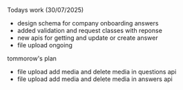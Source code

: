 Todays work (30/07/2025)
- design schema for company onboarding answers
- added validation and request classes with reponse
- new apis for getting and update or create answer
- file upload ongoing

tommorow's plan
- file upload add media and delete media in questions api
- file upload add media and delete media in answers api